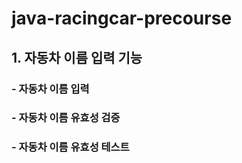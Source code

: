 # java-racingcar-precourse

## 1. 자동차 이름 입력 기능

### - 자동차 이름 입력

### - 자동차 이름 유효성 검증

### - 자동차 이름 유효성 테스트

